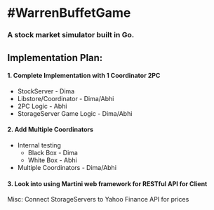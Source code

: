 #WarrenBuffetGame
================

### A stock market simulator built in Go.


## Implementation Plan:

#### 1. Complete Implementation with 1 Coordinator 2PC
  * StockServer - Dima
  * Libstore/Coordinator - Dima/Abhi
  * 2PC Logic - Abhi
  * StorageServer Game Logic - Dima/Abhi

#### 2. Add Multiple Coordinators
  * Internal testing
      + Black Box - Dima
      + White Box - Abhi
  *  Multiple Coordinators - Dima/Abhi

#### 3. Look into using Martini web framework for RESTful API for Client


Misc: Connect StorageServers to Yahoo Finance API for prices 
